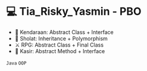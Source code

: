 # 💻 Tia_Risky_Yasmin - PBO  

- 🚗 Kendaraan: Abstract Class + Interface  
- 🕌 Sholat: Inheritance + Polymorphism  
- ⚔️ RPG: Abstract Class + Final Class  
- 🛒 Kasir: Abstract Method + Interface  

`Java` `OOP`  
